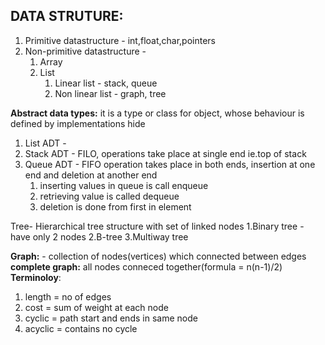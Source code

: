 ## DATA STRUTURE:
1. Primitive datastructure - int,float,char,pointers
2. Non-primitive datastructure - 
	1. Array
	2. List
		1. Linear list - stack, queue
		2. Non linear list - graph, tree


**Abstract data types:** it is a type or class for object, whose behaviour is defined by implementations hide
1. List ADT -  
2. Stack ADT - FILO, operations take place at single end ie.top of stack 
3. Queue ADT - FIFO operation takes place in both ends, insertion at one end and deletion at another end
	1. inserting values in queue is call enqueue
	2. retrieving value is called dequeue
	3. deletion is done from first in element


Tree- 	Hierarchical tree structure with set of linked nodes
	1.Binary tree - have only 2 nodes
	2.B-tree
	3.Multiway tree

**Graph:** - collection of nodes(vertices) which connected between edges
**complete graph:** all nodes conneced together(formula = n(n-1)/2)
**Terminoloy**:
1. length = no of edges
2. cost =  sum of weight at each node
3. cyclic = path start and ends in same node
4. acyclic = contains no cycle

